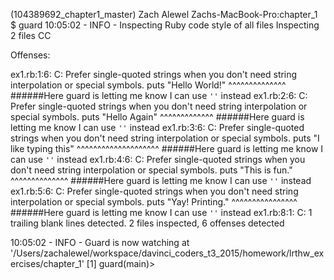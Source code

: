 (104389692_chapter1_master) Zach Alewel
Zachs-MacBook-Pro:chapter_1 $ guard
10:05:02 - INFO - Inspecting Ruby code style of all files
Inspecting 2 files
CC

Offenses:

ex1.rb:1:6: C: Prefer single-quoted strings when you don't need string interpolation or special symbols.
puts "Hello World!"
     ^^^^^^^^^^^^^^
     ######Here guard is letting me know I can use `''` instead
ex1.rb:2:6: C: Prefer single-quoted strings when you don't need string interpolation or special symbols.
puts "Hello Again"
     ^^^^^^^^^^^^^
     ######Here guard is letting me know I can use `''` instead
ex1.rb:3:6: C: Prefer single-quoted strings when you don't need string interpolation or special symbols.
puts "I like typing this"
     ^^^^^^^^^^^^^^^^^^^^
     ######Here guard is letting me know I can use `''` instead
ex1.rb:4:6: C: Prefer single-quoted strings when you don't need string interpolation or special symbols.
puts "This is fun."
     ^^^^^^^^^^^^^^
     ######Here guard is letting me know I can use `''` instead
ex1.rb:5:6: C: Prefer single-quoted strings when you don't need string interpolation or special symbols.
puts "Yay! Printing."
     ^^^^^^^^^^^^^^^^
     ######Here guard is letting me know I can use `''` instead
ex1.rb:8:1: C: 1 trailing blank lines detected.
2 files inspected, 6 offenses detected

10:05:02 - INFO - Guard is now watching at '/Users/zachalewel/workspace/davinci_coders_t3_2015/homework/lrthw_exercises/chapter_1'
[1] guard(main)>
